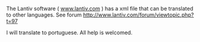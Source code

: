 The Lantiv software ( www.lantiv.com ) has a xml file that can be translated to other languages. See forum http://www.lantiv.com/forum/viewtopic.php?t=97

I will translate to portuguese. All help is welcomed.